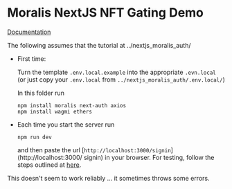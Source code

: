 # Moralis NextJS NFT Gating Demo

[Documentation](http://web.archive.org/web/20221003202135/https://docs.moralis.io/docs/nextjs-nft-gated-website) <!--https://docs.moralis.io/docs/nextjs-nft-gated-website-->

The following assumes that the tutorial at ../nextjs_moralis_auth/  


- First time: 

    Turn the template `.env.local.example` into the appropriate `.evn.local` (or just copy your `.env.local` from `../nextjs_moralis_auth/.env.local/`)

    In this folder run

    ```
    npm install moralis next-auth axios
    npm install wagmi ethers
    ```
- Each time you start the server run

    ```
    npm run dev
    ```
    
    and then paste the url [`http://localhost:3000/signin`](http://localhost:3000/    signin) in your browser. For testing, follow the steps outlined at [here](http://web.archive.org/web/20221003202135/https://docs.moralis.io/docs/nextjs-nft-gated-website).

This doesn't seem to work reliably ... it sometimes throws some errors.



